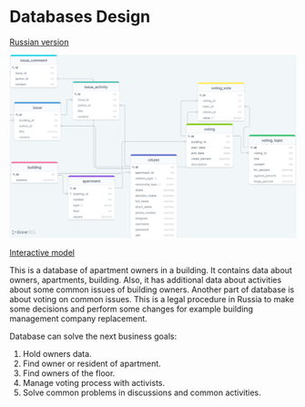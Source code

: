 # Databases Design

[Russian version](README_ru.md)

![Database model](database-model-01.png)

[Interactive model](https://drawsql.app/community-services/diagrams/community-of-building-owners/)

This is a database of apartment owners in a building. It contains data about owners, apartments, building. 
Also, it has additional data about activities about some common issues of building owners.
Another part of database is about voting on common issues. 
This is a legal procedure in Russia to make some decisions and perform some changes for example building management company replacement.

Database can solve the next business goals:
1. Hold owners data.
2. Find owner or resident of apartment.
3. Find owners of the floor.
4. Manage voting process with activists.
5. Solve common problems in discussions and common activities.
